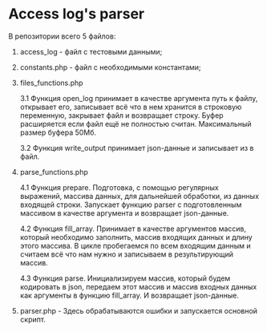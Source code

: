 # Access log's parser

В репозитории всего 5 файлов:

1. access_log - файл с тестовыми данными;
2. constants.php - файл с необходимыми константами;
3. files_functions.php

    3.1 Функция open_log принимает в качестве аргумента путь к файлу, открывает его, записывает всё что в нем хранится в строковую
    переменную, закрывает файл и возвращает строку. Буфер расширяется если файл ещё не полностью считан. Максимальный размер буфера 50Мб.
    
    3.2 Функция write_output принимает json-данные и записывает из в файл.
    
4. parse_functions.php

    4.1 Функция prepare. Подготовка, с помощью регулярных выражений, массива данных, для дальнейшей обработки, из данных входящей строки.
    Запускает функцию parser с подготовленным массивом в качестве аргумента и возвращает json-данные.
    
    4.2 Функция fill_array. Принимает в качестве аргументов массив, который необходимо заполнить, массив входящих данных и длину этого 
    массива. В цикле пробегаемся по всем входящим данным и считаем всё что нам нужно и записываем в результирующий массив.
    
    4.3 Функция parse. Инициализируем массив, который будем кодировать в json, передаем этот массив и массив входных данных как аргументы
    в функцию fill_array. И возвращает json-данные.

5. parser.php - Здесь обрабатываются ошибки и запускается основной скрипт.
